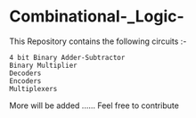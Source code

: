 # Combinational-_Logic-

This Repository contains the following circuits :-

    4 bit Binary Adder-Subtractor
    Binary Multiplier 
    Decoders 
    Encoders
    Multiplexers

More will be added ......
Feel free to contribute
